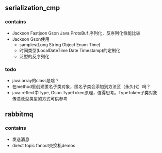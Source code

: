 ## serialization_cmp

### contains

* Jackson Fastjson Gson Java ProtoBuf 序列化，反序列化性能比较
* Jackson Gson使用
    * samples(Long String Object Enum Time)
    * 时间类型(LocalDateTime Date Timestamp)的定制化
    * 泛型的反序列化

### todo

* java array的class是啥？
* 在method里创建匿名子类对象，匿名子类会添加到方法区（永久代）吗？
* java reflect中Type, Gson TypeToken原理，值得思考。TypeToken子类对象传递泛型类型的方式可供参考

## rabbitmq

### contains

* 发送消息
* direct topic fanout交换机demos
